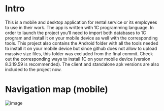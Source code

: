 # Intro
This is a mobile and desktop application for rental service or its employees to use in their work. The app is written with 1C programming language. In order to launch the project you'll need to import both databases to 1C program and install it on your mobile device as well with the corresponding tools. This project also contains the Android folder with all the tools needed to install it on your mobile device but since github does not allow to upload massive size files, this folder was excluded from the final commit. Check out the corresponding ways to install 1C on your mobile device (version 8.3.19.59 is recommended). The client and standalone apk versions are also included to the project now.
# Navigation map (mobile)
![image](https://github.com/user-attachments/assets/4bdd31e6-e575-4ded-8f94-f9b3df73f4e9)

